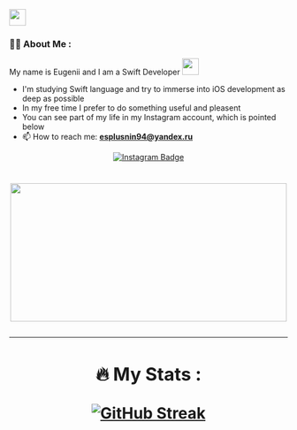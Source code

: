 <div id="header">
  <img src="https://media.giphy.com/media/hvRJCLFzcasrR4ia7z/giphy.gif" width="30px"/>
</h1>

### :man_technologist: About Me :

My name is Eugenii and I am a Swift Developer <img src="https://media.giphy.com/media/WUlplcMpOCEmTGBtBW/giphy.gif" width="30">
- I'm studying Swift language and try to immerse into iOS development as deep as possible
- In my free time I prefer to do something useful and pleasent
- You can see part of my life in my Instagram account, which is pointed below
- :mailbox: How to reach me: **esplusnin94@yandex.ru**

 <div id="badges" align="center">
  <a href="https://instagram.com/esplusnin?igshid=MjEwN2IyYWYwYw==">
 <img src="https://img.shields.io/badge/instagram-red?logo=instagram&logoColor=white&style=for-the-badge" alt="Instagram Badge"/>
    </a>
   <div id="badges" align="center">
<img src="https://komarev.com/ghpvc/?username=esplusnin&style=plastic&color=blue" alt=""/>
<h1>

<div align="center">
<img src="https://media.giphy.com/media/umYMU8G2ixG5mJBDo5/giphy.gif" width="500" height="250"/>

---
### :fire: My Stats :
[![GitHub Streak](http://github-readme-streak-stats.herokuapp.com?user=esplusnin&theme=dark&background=000000)](https://git.io/streak-stats)
</div>
